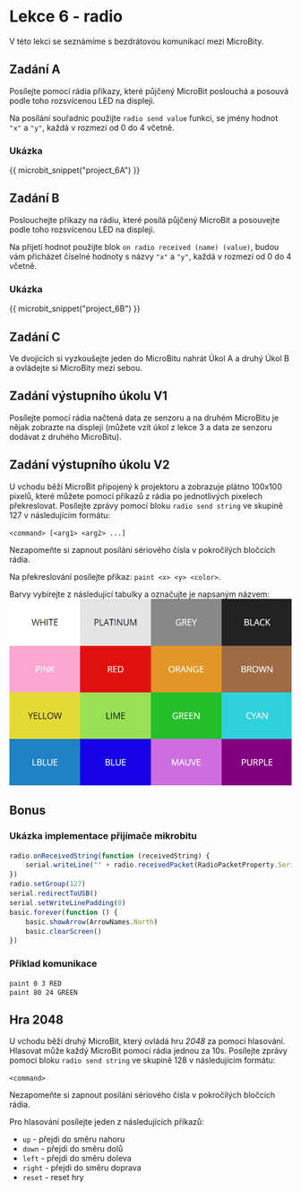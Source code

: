 # Lekce 6 - radio

V této lekci se seznámíme s bezdrátovou komunikací mezi MicroBity.

## Zadání A

Posílejte pomocí rádia příkazy, které půjčený MicroBit poslouchá a posouvá podle toho rozsvícenou LED na displeji.

Na posílání souřadnic použijte `radio send value` funkci, se jmény hodnot `"x"` a `"y"`, každá v rozmezí od 0 do 4 včetně.

### Ukázka

{{ microbit_snippet("project_6A") }}

## Zadání B

Poslouchejte příkazy na rádiu, které posílá půjčený MicroBit a posouvejte podle toho rozsvícenou LED na displeji.

Na přijetí hodnot použijte blok `on radio received (name) (value)`, budou vám přicházet číselné hodnoty s názvy `"x"` a `"y"`, každá v rozmezí od 0 do 4 včetně.

### Ukázka

{{ microbit_snippet("project_6B") }}

## Zadání C

Ve dvojicích si vyzkoušejte jeden do MicroBitu nahrát Úkol A a druhý Úkol B a ovládejte si MicroBity mezi sebou.

## Zadání výstupního úkolu V1

Posílejte pomocí rádia načtená data ze senzoru a na druhém MicroBitu je nějak zobrazte na displeji (můžete vzít úkol z lekce 3 a data ze senzoru dodávat z druhého MicroBitu).

## Zadání výstupního úkolu V2

U vchodu běží MicroBit připojený k projektoru a zobrazuje plátno 100x100 pixelů, které můžete pomocí příkazů z rádia po jednotlivých pixelech překreslovat.
Posílejte zprávy pomocí bloku `radio send string` ve skupině 127 v následujícím formátu:

`<command> [<arg1> <arg2> ...]`

Nezapomeňte si zapnout posíláni sériového čísla v pokročilých bločcích rádia.

Na překreslování posílejte příkaz: `paint <x> <y> <color>`.

Barvy vybírejte z následující tabulky a označujte je napsaným názvem:
![Seznam barev](assets/colors.png)

## Bonus

### Ukázka implementace přijímače mikrobitu
```js
radio.onReceivedString(function (receivedString) {
    serial.writeLine("" + radio.receivedPacket(RadioPacketProperty.SerialNumber) + " " + receivedString)
})
radio.setGroup(127)
serial.redirectToUSB()
serial.setWriteLinePadding(0)
basic.forever(function () {
    basic.showArrow(ArrowNames.North)
    basic.clearScreen()
})
```

### Příklad komunikace

```
paint 0 3 RED
paint 80 24 GREEN
```

## Hra 2048

U vchodu běží druhý MicroBit, který ovládá hru <i>2048</i> za pomoci hlasování. Hlasovat může každý MicroBit pomocí rádia jednou za 10s.
Posílejte zprávy pomocí bloku `radio send string` ve skupině 128 v následujícím formátu:

`<command>`

Nezapomeňte si zapnout posíláni sériového čísla v pokročilých bločcích rádia.

Pro hlasování posílejte jeden z následujících příkazů:

 - `up` - přejdi do směru nahoru
 - `down` - přejdi do směru dolů
 - `left` - přejdi do směru doleva
 - `right` - přejdi do směru doprava
 - `reset` - reset hry
